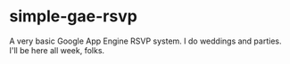 simple-gae-rsvp
===============

A very basic Google App Engine RSVP system. I do weddings and parties. I'll be here all week, folks.